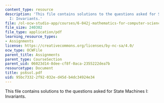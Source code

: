 ```yaml
---
content_type: resource
description: 'This file contains solutions to the questions asked for State Machines
  I: Invariants.'
file: /ol-ocw-studio-app/courses/6-042j-mathematics-for-computer-science-fall-2005/95bc73322f92032ed45db4dc34924e34_ps6sol.pdf
file_size: 240302
file_type: application/pdf
learning_resource_types:
- Assignments
license: https://creativecommons.org/licenses/by-nc-sa/4.0/
ocw_type: OCWFile
parent_title: Assignments
parent_type: CourseSection
parent_uid: 06023d14-8dee-cf8f-0aca-2355222dea7b
resourcetype: Document
title: ps6sol.pdf
uid: 95bc7332-2f92-032e-d45d-b4dc34924e34
---
```

This file contains solutions to the questions asked for State Machines I: Invariants.